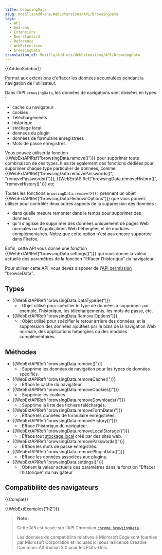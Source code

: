 ```yaml
---
title: browsingData
slug: Mozilla/Add-ons/WebExtensions/API/browsingData
tags:
  - API
  - Add-ons
  - Extensions
  - Non-standard
  - Reference
  - WebExtensions
  - browsingData
translation_of: Mozilla/Add-ons/WebExtensions/API/browsingData
---
```


{{AddonSidebar}}

Permet aux extensions d'effacer les données accumulées pendant la navigation de l'utilisateur.

Dans l'API `browsingData`, les données de navigations sont divisées en types :

- cache du navigateur
- cookies
- Téléchargements
- historique
- stockage local
- données du plugin
- données de formulaire enregistrées
- Mots de passe enregistrés

Vous pouvez utiliser la fonction {{WebExtAPIRef("browsingData.remove()")}} pour supprimer toute combinaison de ces types. Il existe également des fonctions dédiées pour supprimer chaque type particulier de données, comme {{WebExtAPIRef("browsingData.removePasswords()", "removePasswords()")}}, {{WebExtAPIRef("browsingData.removeHistory()", "removeHistory()")}} etc.

Toutes les fonctions `browsingData.remove[X]()` prennent un objet {{WebExtAPIRef("browsingData.RemovalOptions")}} que vous pouvez utiliser pour contrôler deux autres aspects de la suppression des données :

- dans quelle mesure remonter dans le temps pour supprimer des données
- qu'il s'agisse de supprimer des données uniquement de pages Web normales ou d'applications Web hébergées et de modules complémentaires. Notez que cette option n'est pas encore supportée dans Firefox.

Enfin, cette API vous donne une fonction {{WebExtAPIRef("browsingData.settings()")}} qui vous donne la valeur actuelle des paramètres de la fonction "Effacer l'historique" du navigateur.

Pour utiliser cette API, vous devez disposer de l'[API permission](/fr/Add-ons/WebExtensions/manifest.json/permissions#API_permissions) "browseData".

## Types

- {{WebExtAPIRef("browsingData.DataTypeSet")}}
  - : Objet utilisé pour spécifier le type de données à supprimer: par exemple, l'historique, les téléchargements, les mots de passe, etc.
- {{WebExtAPIRef("browsingData.RemovalOptions")}}
  - : Objet utilisé pour spécifier le retour arrière des données, et la suppression des données ajoutées par le biais de la navigation Web normale, des applications hébergées ou des modules complémentaires.

## Méthodes

- {{WebExtAPIRef("browsingData.remove()")}}
  - : Supprime les données de navigation pour les types de données spécifiés.
- {{WebExtAPIRef("browsingData.removeCache()")}}
  - : Efface le cache du navigateur.
- {{WebExtAPIRef("browsingData.removeCookies()")}}
  - : Supprime les cookies
- {{WebExtAPIRef("browsingData.removeDownloads()")}}
  - : Supprime la liste des fichiers téléchargés.
- {{WebExtAPIRef("browsingData.removeFormData()")}}
  - : Efface les données de formulaire enregistrées.
- {{WebExtAPIRef("browsingData.removeHistory()")}}
  - : Efface l'historique du navigateur.
- {{WebExtAPIRef("browsingData.removeLocalStorage()")}}
  - : Efface tout [stockage local](/fr/docs/Web/API/Window/localStorage) créé par des sites web.
- {{WebExtAPIRef("browsingData.removePasswords()")}}
  - : Efface les mots de passe enregistrés.
- {{WebExtAPIRef("browsingData.removePluginData()")}}
  - : Efface les données associées aux plugins.
- {{WebExtAPIRef("browsingData.settings()")}}
  - : Obtient la valeur actuelle des paramètres dans la fonction "Effacer l'historique" du navigateur

## Compatibilité des navigateurs

{{Compat}}

{{WebExtExamples("h2")}}

> **Note :**
>
> Cette API est basée sur l'API Chromium [`chrome.browsingData`](https://developer.chrome.com/extensions/browsingData).
>
> Les données de compatibilité relatives à Microsoft Edge sont fournies par Microsoft Corporation et incluses ici sous la licence Creative Commons Attribution 3.0 pour les États-Unis.

<!--
// Copyright 2015 The Chromium Authors. All rights reserved.
//
// Redistribution and use in source and binary forms, with or without
// modification, are permitted provided that the following conditions are
// met:
//
//    * Redistributions of source code must retain the above copyright
// notice, this list of conditions and the following disclaimer.
//    * Redistributions in binary form must reproduce the above
// copyright notice, this list of conditions and the following disclaimer
// in the documentation and/or other materials provided with the
// distribution.
//    * Neither the name of Google Inc. nor the names of its
// contributors may be used to endorse or promote products derived from
// this software without specific prior written permission.
//
// THIS SOFTWARE IS PROVIDED BY THE COPYRIGHT HOLDERS AND CONTRIBUTORS
// "AS IS" AND ANY EXPRESS OR IMPLIED WARRANTIES, INCLUDING, BUT NOT
// LIMITED TO, THE IMPLIED WARRANTIES OF MERCHANTABILITY AND FITNESS FOR
// A PARTICULAR PURPOSE ARE DISCLAIMED. IN NO EVENT SHALL THE COPYRIGHT
// OWNER OR CONTRIBUTORS BE LIABLE FOR ANY DIRECT, INDIRECT, INCIDENTAL,
// SPECIAL, EXEMPLARY, OR CONSEQUENTIAL DAMAGES (INCLUDING, BUT NOT
// LIMITED TO, PROCUREMENT OF SUBSTITUTE GOODS OR SERVICES; LOSS OF USE,
// DATA, OR PROFITS; OR BUSINESS INTERRUPTION) HOWEVER CAUSED AND ON ANY
// THEORY OF LIABILITY, WHETHER IN CONTRACT, STRICT LIABILITY, OR TORT
// (INCLUDING NEGLIGENCE OR OTHERWISE) ARISING IN ANY WAY OUT OF THE USE
// OF THIS SOFTWARE, EVEN IF ADVISED OF THE POSSIBILITY OF SUCH DAMAGE.
-->
